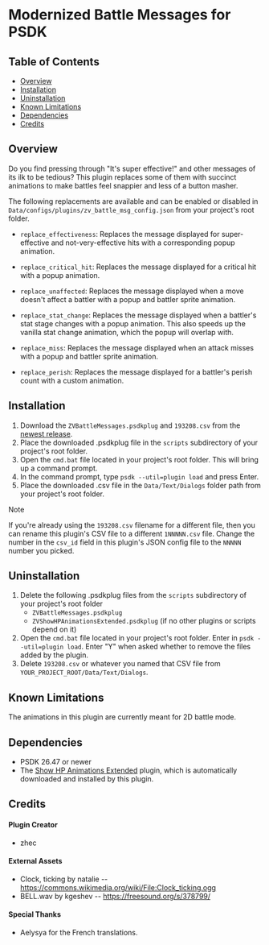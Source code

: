 # Modernized Battle Messages for PSDK

## Table of Contents
- [Overview](#overview)
- [Installation](#installation)
- [Uninstallation](#uninstallation)
- [Known Limitations](#known-limitations)
- [Dependencies](#dependencies)
- [Credits](#credits)

## Overview
Do you find pressing through "It's super effective!" and other messages of its ilk to be tedious? This plugin replaces some of them with succinct animations to make battles feel snappier and less of a button masher.

The following replacements are available and can be enabled or disabled in `Data/configs/plugins/zv_battle_msg_config.json` from your project's root folder.

- `replace_effectiveness`: Replaces the message displayed for super-effective and not-very-effective hits with a corresponding popup animation.

- `replace_critical_hit`: Replaces the message displayed for a critical hit with a popup animation.

- `replace_unaffected`: Replaces the message displayed when a move doesn't affect a battler with a popup and battler sprite animation.

- `replace_stat_change`: Replaces the message displayed when a battler's stat stage changes with a popup animation. This also speeds up the vanilla stat change animation, which the popup will overlap with.

- `replace_miss`: Replaces the message displayed when an attack misses with a popup and battler sprite animation.

- `replace_perish`: Replaces the message displayed for a battler's perish count with a custom animation.

## Installation
1. Download the `ZVBattleMessages.psdkplug` and `193208.csv` from the [newest release](https://github.com/zhec9p/modernized-battle-messages/releases/latest).
2. Place the downloaded .psdkplug file in the `scripts` subdirectory of your project's root folder.
3. Open the `cmd.bat` file located in your project's root folder. This will bring up a command prompt.
4. In the command prompt, type `psdk --util=plugin load` and press Enter.
5. Place the downloaded .csv file in the `Data/Text/Dialogs` folder path from your project's root folder.

> [!NOTE]
> If you're already using the `193208.csv` filename for a different file, then you can rename this plugin's CSV file to a different `1NNNNN.csv` file. Change the number in the `csv_id` field in this plugin's JSON config file to the `NNNNN` number you picked.

## Uninstallation
1. Delete the following .psdkplug files from the `scripts` subdirectory of your project's root folder
    - `ZVBattleMessages.psdkplug`
    - `ZVShowHPAnimationsExtended.psdkplug` (if no other plugins or scripts depend on it)
2. Open the `cmd.bat` file located in your project's root folder. Enter in `psdk --util=plugin load`. Enter "Y" when asked whether to remove the files added by the plugin.
3. Delete `193208.csv` or whatever you named that CSV file from `YOUR_PROJECT_ROOT/Data/Text/Dialogs`.

## Known Limitations
The animations in this plugin are currently meant for 2D battle mode.

## Dependencies
- PSDK 26.47 or newer
- The [Show HP Animations Extended](https://github.com/zhec9p/show-hp-animations-extended) plugin, which is automatically downloaded and installed by this plugin.

## Credits
#### Plugin Creator
- zhec

#### External Assets
- Clock, ticking by natalie -- https://commons.wikimedia.org/wiki/File:Clock_ticking.ogg
- BELL.wav by kgeshev -- https://freesound.org/s/378799/

#### Special Thanks
- Aelysya for the French translations.
